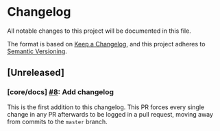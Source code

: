 # Changelog

All notable changes to this project will be documented in this file.

The format is based on [Keep a Changelog](https://keepachangelog.com/en/1.1.0/), and this project adheres to [Semantic Versioning](https://semver.org/spec/v2.0.0.html).

## [Unreleased]

### [core/docs] [#8](https://github.com/derailedapp/derailed/issues/8): Add changelog

This is the first addition to this changelog. This PR forces every single change in any PR afterwards to be logged in a pull request, moving away from commits to the `master` branch.
